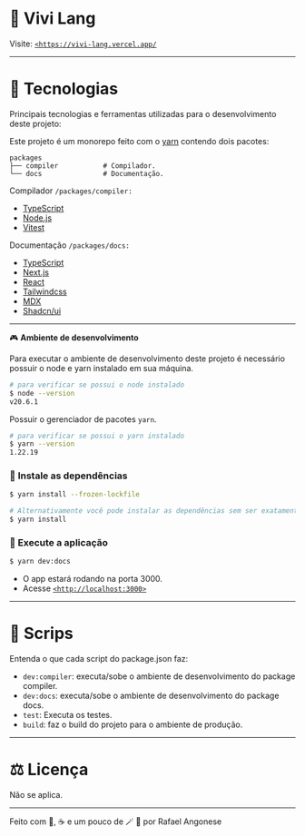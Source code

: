 # 🦝 **Vivi Lang**


Visite: [`<https://vivi-lang.vercel.app/`](https://vivi-lang.vercel.app/)

---

# 🧪 **Tecnologias**

Principais tecnologias e ferramentas utilizadas para o desenvolvimento deste projeto:

Este projeto é um monorepo feito com o [yarn](https://yarnpkg.com/) contendo dois pacotes:

```
packages
├── compiler           # Compilador.
└── docs               # Documentação.

```

Compilador `/packages/compiler:`
- [TypeScript](https://www.typescriptlang.org/)
- [Node.js](https://nodejs.org/)
- [Vitest](https://vitest.dev/)

Documentação `/packages/docs:`
- [TypeScript](https://www.typescriptlang.org/)
- [Next.js](https://nextjs.org/)
- [React](https://pt-br.reactjs.org/)
- [Tailwindcss](https://tailwindcss.com/)
- [MDX](https://mdxjs.com/)
- [Shadcn/ui](https://ui.shadcn.com/)

---


 🎮 **Ambiente de desenvolvimento**

Para executar o ambiente de desenvolvimento deste projeto é necessário possuir o node e yarn instalado em sua máquina.

```bash
# para verificar se possui o node instalado
$ node --version
v20.6.1
```

Possuir o gerenciador de pacotes `yarn`.

```bash
# para verificar se possui o yarn instalado
$ yarn --version
1.22.19
```

### 🐫 **Instale as dependências**

```bash
$ yarn install --frozen-lockfile

# Alternativamente você pode instalar as dependências sem ser exatamente do lock file
$ yarn install
```

### **🚀 Execute a aplicação**

```bash
$ yarn dev:docs
```

- O app estará rodando na porta 3000.
- Acesse [`<http://localhost:3000>`](http://localhost:3000)

---

# **🪼 Scrips**

Entenda o que cada script do package.json faz:

- `dev:compiler`: executa/sobe o ambiente de desenvolvimento do package compiler.
- `dev:docs`: executa/sobe o ambiente de desenvolvimento do package docs.
- `test`: Executa os testes.
- `build`: faz o build do projeto para o ambiente de produção.
---

# ⚖️ **Licença**

Não se aplica.

---

Feito com 💜, ☕ e um pouco de 🪄 💜 por Rafael Angonese
